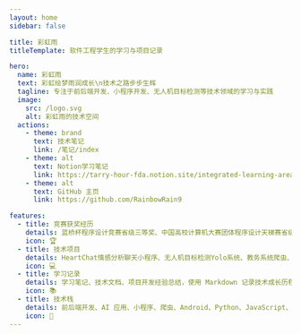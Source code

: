 ```yaml
---
layout: home
sidebar: false

title: 彩虹雨
titleTemplate: 软件工程学生的学习与项目记录

hero:
  name: 彩虹雨
  text: 彩虹绘梦雨润成长\n技术之路步步生辉
  tagline: 专注于前后端开发、小程序开发、无人机目标检测等技术领域的学习与实践
  image:
    src: /logo.svg
    alt: 彩虹雨的技术空间
  actions:
    - theme: brand
      text: 技术笔记
      link: /笔记/index
    - theme: alt
      text: Notion学习笔记
      link: https://tarry-hour-fda.notion.site/integrated-learning-area
    - theme: alt
      text: GitHub 主页
      link: https://github.com/RainbowRain9

features:
  - title: 竞赛获奖经历
    details: 蓝桥杯程序设计竞赛省级三等奖、中国高校计算机大赛团体程序设计天梯赛省级三等奖、全国大学生计算机应用能力与数字素养大赛国赛一等奖
    icon: 🏆
  - title: 技术项目
    details: HeartChat情感分析聊天小程序、无人机目标检测Yolo系统、教务系统爬虫、多种前后端开发项目，涵盖微信小程序、Web应用等
    icon: 💻
  - title: 学习记录
    details: 学习笔记、技术文档、项目开发经验总结，使用 Markdown 记录技术成长历程
    icon: 📚
  - title: 技术栈
    details: 前后端开发、AI 应用、小程序、爬虫、Android、Python、JavaScript、Node.js、数据库、网络等
    icon: 🚀
---
```


<HomePage />
